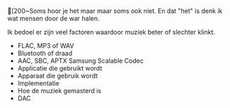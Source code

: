 [200~Soms hoor je het maar maar soms ook niet. En dat "het" is denk ik wat mensen door de war halen.

Ik bedoel er zijn veel factoren waardoor muziek beter of slechter klinkt.

- FLAC, MP3 of WAV
- Bluetooth of draad
- AAC, SBC, APTX Samsung Scalable Codec
- Applicatie die gebruikt wordt
- Apparaat die gebruik wordt
- Implementatie
- Hoe de muziek gemasterd is
- DAC
